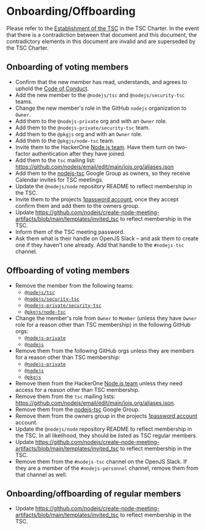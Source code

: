 # Onboarding/Offboarding

Please refer to the
[Establishment of the TSC](https://github.com/nodejs/TSC/blob/main/TSC-Charter.md#section-4-establishment-of-the-tsc)
in the TSC Charter. In the event that there is a contradiction between that
document and this document, the contradictory elements in this document are
invalid and are superseded by the TSC Charter.

## Onboarding of voting members

* Confirm that the new member has read, understands, and agrees to uphold the
  [Code of Conduct](https://github.com/nodejs/admin/blob/main/CODE_OF_CONDUCT.md).
* Add the new member to the `@nodejs/tsc` and `@nodejs/security-tsc` teams.
* Change the new member's role in the GitHub `nodejs` organization to `Owner`.
* Add them to the `@nodejs-private` org and with an `Owner` role.
* Add them to the `@nodejs-private/security-tsc` team.
* Add them to the `@pkgjs` org and with an `Owner` role.
* Add them to the `@pkgjs/node-tsc` team.
* Invite them to the HackerOne [Node.js team](https://hackerone.com/organizations/nodejs/settings/users).
  Have them turn on two-factor authentication after they have joined.
* Add them to the `tsc` mailing list: <https://github.com/nodejs/email/edit/main/iojs.org/aliases.json>
* Add them to the [nodejs-tsc](https://groups.google.com/g/nodejs-tsc) Google Group as owners, so they receive Calendar invites for TSC meetings.
* Update the `@nodejs/node` repository README to reflect membership in the TSC.
* Invite them to the projects [1password account](https://nodejs.1password.com/), once they accept confirm them and add them to the owners group.
* Update <https://github.com/nodejs/create-node-meeting-artifacts/blob/main/templates/invited_tsc> to reflect membership in the TSC.
* Inform them of the TSC meeting password.
* Ask them what is their handle on OpenJS Slack – and ask them to create one if they haven't one already. Add that handle to the `#nodejs-tsc` channel.

## Offboarding of voting members

* Remove the member from the following teams:
  * [`@nodejs/tsc`](https://github.com/orgs/nodejs/teams/tsc/members)
  * [`@nodejs/security-tsc`](https://github.com/orgs/nodejs/teams/security-tsc/members)
  * [`@nodejs-private/security-tsc`](https://github.com/orgs/nodejs-private/teams/security-tsc/members)
  * [`@pkgjs/node-tsc`](https://github.com/orgs/pkgjs/teams/node-tsc/members)
* Change the member's role from `Owner` to `Member`
  (unless they have `Owner` role for a reason other than TSC membership)
  in the following GitHub orgs:
  * [`@nodejs-private`](https://github.com/orgs/nodejs-private/people)
  * [`@nodejs`](https://github.com/orgs/nodejs/people)
* Remove them from the following GitHub orgs unless they are members for a
  reason other than TSC membership:
  * [`@nodejs-private`](https://github.com/orgs/nodejs-private/people)
  * [`@nodejs`](https://github.com/orgs/nodejs/people)
  * [`@pkgjs`](https://github.com/orgs/pkgjs/people)
* Remove them from the HackerOne [Node.js team](https://hackerone.com/organizations/nodejs/settings/users) unless they need access for a
  reason other than TSC membership.
* Remove them from the `tsc` mailing lists: <https://github.com/nodejs/email/edit/main/iojs.org/aliases.json>.
* Remove them from the [nodejs-tsc](https://groups.google.com/g/nodejs-tsc) Google Group.
* Remove them from the owners group in the projects [1password account](https://nodejs.1password.com/) account.
* Update the `@nodejs/node` repository README to reflect membership in the TSC.
  In all likelihood, they should be listed as TSC regular members.
* Update <https://github.com/nodejs/create-node-meeting-artifacts/blob/main/templates/invited_tsc> to reflect membership in the TSC.
* Remove them from the `#nodejs-tsc` channel on the OpenJS Slack. If they are a member of the `#nodejs-personnel` channel, remove them from that channel as well.

## Onboarding/offboarding of regular members

* Update <https://github.com/nodejs/create-node-meeting-artifacts/blob/main/templates/invited_tsc> to reflect membership in the TSC.
